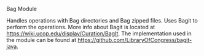 Bag Module

Handles operations with Bag directories and Bag zipped files.  Uses Bagit to perform the operations.  More info about Bagit is located at https://wiki.ucop.edu/display/Curation/BagIt.  The implementation used in the module can be found at https://github.com/LibraryOfCongress/bagit-java.